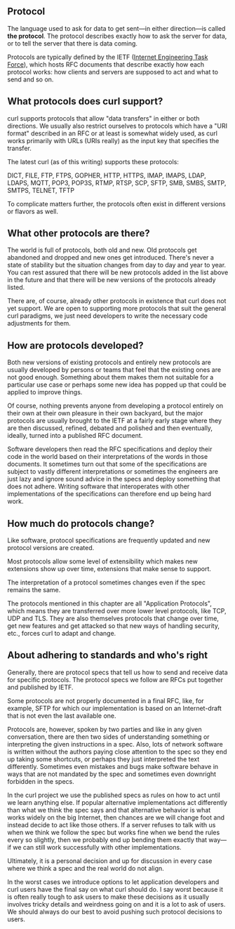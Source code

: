## Protocol

The language used to ask for data to get sent—in either direction—is
called **the protocol**. The protocol describes exactly how to ask the server
for data, or to tell the server that there is data coming.

Protocols are typically defined by the IETF ([Internet Engineering Task
Force](https://www.ietf.org/)), which hosts RFC documents that describe exactly
how each protocol works: how clients and servers are supposed to act and what
to send and so on.

## What protocols does curl support?

curl supports protocols that allow "data transfers" in either or both
directions. We usually also restrict ourselves to protocols which have a "URI
format" described in an RFC or at least is somewhat widely used, as curl works
primarily with URLs (URIs really) as the input key that specifies the
transfer.

The latest curl (as of this writing) supports these protocols:

DICT, FILE, FTP, FTPS, GOPHER, HTTP, HTTPS, IMAP, IMAPS, LDAP, LDAPS, MQTT,
POP3, POP3S, RTMP, RTSP, SCP, SFTP, SMB, SMBS, SMTP, SMTPS, TELNET, TFTP

To complicate matters further, the protocols often exist in different versions
or flavors as well.

## What other protocols are there?

The world is full of protocols, both old and new. Old protocols get abandoned
and dropped and new ones get introduced. There's never a state of stability but
the situation changes from day to day and year to year. You can rest assured
that there will be new protocols added in the list above in the future and that
there will be new versions of the protocols already listed.

There are, of course, already other protocols in existence that curl does not yet
support. We are open to supporting more protocols that suit the general curl
paradigms, we just need developers to write the necessary code adjustments for
them.

## How are protocols developed?

Both new versions of existing protocols and entirely new protocols are usually
developed by persons or teams that feel that the existing ones are not good
enough. Something about them makes them not suitable for a particular use case
or perhaps some new idea has popped up that could be applied to improve
things.

Of course, nothing prevents anyone from developing a protocol entirely on their
own at their own pleasure in their own backyard, but the major protocols are
usually brought to the IETF at a fairly early stage where they are then
discussed, refined, debated and polished and then eventually, ideally, turned
into a published RFC document.

Software developers then read the RFC specifications and deploy their code in
the world based on their interpretations of the words in those documents. It
sometimes turn out that some of the specifications are subject to vastly
different interpretations or sometimes the engineers are just lazy and ignore
sound advice in the specs and deploy something that does not adhere.
Writing software that interoperates with other implementations of the
specifications can therefore end up being hard work.

## How much do protocols change?

Like software, protocol specifications are frequently updated and new protocol
versions are created.

Most protocols allow some level of extensibility which makes new extensions
show up over time, extensions that make sense to support.

The interpretation of a protocol sometimes changes even if the spec remains the
same.

The protocols mentioned in this chapter are all "Application Protocols", which
means they are transferred over more lower level protocols, like TCP, UDP and
TLS. They are also themselves protocols that change over time, get new
features and get attacked so that new ways of handling security, etc., forces
curl to adapt and change.

## About adhering to standards and who's right

Generally, there are protocol specs that tell us how to send and receive data
for specific protocols. The protocol specs we follow are RFCs put together and
published by IETF.

Some protocols are not properly documented in a final RFC, like, for example,
SFTP for which our implementation is based on an Internet-draft that is not
even the last available one.

Protocols are, however, spoken by two parties and like in any given
conversation, there are then two sides of understanding something or
interpreting the given instructions in a spec. Also, lots of network software
is written without the authors paying close attention to the spec so they end
up taking some shortcuts, or perhaps they just interpreted the text
differently. Sometimes even mistakes and bugs make software behave in ways
that are not mandated by the spec and sometimes even downright forbidden in
the specs.

In the curl project we use the published specs as rules on how to act until we
learn anything else. If popular alternative implementations act differently
than what we think the spec says and that alternative behavior is what works
widely on the big Internet, then chances are we will change foot and instead
decide to act like those others. If a server refuses to talk with us when we
think we follow the spec but works fine when we bend the rules every so
slightly, then we probably end up bending them exactly that way—if we can
still work successfully with other implementations.

Ultimately, it is a personal decision and up for discussion in every case
where we think a spec and the real world do not align.

In the worst cases we introduce options to let application developers and curl
users have the final say on what curl should do. I say worst because it is
often really tough to ask users to make these decisions as it usually involves
tricky details and weirdness going on and it is a lot to ask of users. We
should always do our best to avoid pushing such protocol decisions to users.
